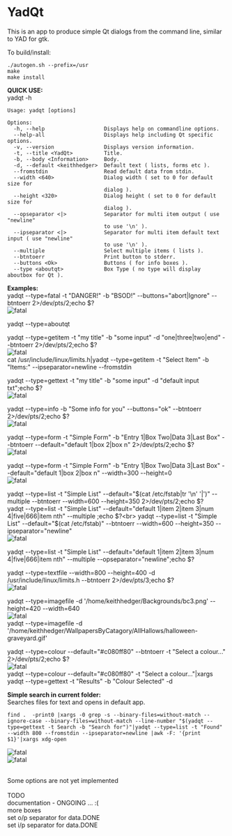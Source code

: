 # YadQt
This is an app to produce simple Qt dialogs from the command line, similar to YAD for gtk.<br>

To build/install:
````console
./autogen.sh --prefix=/usr
make
make install
````
**QUICK USE:**<br>
yadqt -h
```console
Usage: yadqt [options]

Options:
  -h, --help                   Displays help on commandline options.
  --help-all                   Displays help including Qt specific options.
  -v, --version                Displays version information.
  -t, --title <YadQt>          Title.
  -b, --body <Information>     Body.
  -d, --default <keithhedger>  Default text ( lists, forms etc ).
  --fromstdin                  Read default data from stdin.
  --width <640>                Dialog width ( set to 0 for default size for
                               dialog ).
  --height <320>               Dialog height ( set to 0 for default size for
                               dialog ).
  --opseparator <|>            Separator for multi item output ( use "newline"
                               to use '\n' ).
  --ipseparator <|>            Separator for multi item default text input ( use "newline"
                               to use '\n' ).
  --multiple                   Select multiple items ( lists ).
  --btntoerr                   Print button to stderr.
  --buttons <Ok>               Buttons ( for info boxes ).
  --type <aboutqt>             Box Type ( no type will display aboutbox for Qt ).
````
**Examples:**
<br>
yadqt --type=fatal -t "DANGER!" -b "BSOD!" --buttons="abort|Ignore" --btntoerr 2>/dev/pts/2;echo $?<br>
![fatal](screenshots/fatal.png "yadqt --type=fatal")<br>

yadqt --type=aboutqt<br>

yadqt --type=getitem -t "my title" -b "some input"  -d "one|three|two|end" --btntoerr 2>/dev/pts/2;echo $?<br>
![fatal](screenshots/getitem.png "yadqt --type=getitem")<br>
cat /usr/include/linux/limits.h|yadqt --type=getitem -t "Select Item" -b "Items:"  --ipseparator=newline --fromstdin<br>

yadqt --type=gettext -t "my title" -b "some input"  -d "default input txt";echo $?<br>
![fatal](screenshots/gettext.png "yadqt --type=gettext")<br>

yadqt --type=info -b "Some info for you" --buttons="ok" --btntoerr 2>/dev/pts/2;echo $?<br>
![fatal](screenshots/info.png "yadqt --type=info")<br>

yadqt --type=form -t "Simple Form" -b "Entry 1|Box Two|Data 3|Last Box" --btntoerr --default="default 1|box 2|box n"  2>/dev/pts/2;echo $?<br>
![fatal](screenshots/form.png "yadqt --type=form")<br>

yadqt --type=form -t "Simple Form" -b "Entry 1|Box Two|Data 3|Last Box"  --default="default 1|box 2|box n" --width=300 --height=0<br>
![fatal](screenshots/form2.png "yadqt --type=form")<br>

yadqt --type=list -t "Simple List" --default="$(cat /etc/fstab|tr '\\n' '|')" --multiple --btntoerr --width=600 --height=350 2>/dev/pts/2;echo $?<br>
yadqt --type=list -t "Simple List" --default="default 1|item 2|item 3|num 4|five|666|item nth" --multiple  ;echo $?<br>
yadqt --type=list -t "Simple List" --default="$(cat /etc/fstab)" --btntoerr --width=600 --height=350 --ipseparator="newline"<br>
![fatal](screenshots/list1.png "yadqt --type=list")<br>

yadqt --type=list -t "Simple List" --default="default 1|item 2|item 3|num 4|five|666|item nth" --multiple  --opseparator="newline";echo $?<br>

yadqt --type=textfile --width=800 --height=400 -d /usr/include/linux/limits.h  --btntoerr  2>/dev/pts/3;echo $?<br>
![fatal](screenshots/textfile.png "yadqt --type=textfile")<br>

yadqt --type=imagefile -d '/home/keithhedger/Backgrounds/bc3.png' --height=420 --width=640<br>
![fatal](screenshots/image.png "yadqt --type=imagefile")<br>
yadqt --type=imagefile -d '/home/keithhedger/WallpapersByCatagory/AllHallows/halloween-graveyard.gif'<br>

yadqt --type=colour --default="#c080ff80" --btntoerr -t "Select a colour..."  2>/dev/pts/2;echo $?<br>
![fatal](screenshots/colour.png "yadqt --type=colour")<br>
yadqt --type=colour --default="#c080ff80" -t "Select a colour..."|xargs yadqt --type=gettext -t "Results" -b "Colour Selected"  -d <br>

**Simple search in current folder:**<br>
Searches files for text and opens in default app.
```console
find .  -print0 |xargs -0 grep -s --binary-files=without-match --ignore-case --binary-files=without-match --line-number "$(yadqt --type=gettext -t Search -b "Search for")"|yadqt --type=list -t "Found" --width 800 --fromstdin --ipseparator=newline |awk -F: '{print $1}'|xargs xdg-open
````
![fatal](screenshots/search1.png "Search example")<br>
![fatal](screenshots/search2.png "Search example")<br>

<br>
Some options are not yet implemented<br>
<br>
TODO<br>
documentation - ONGOING ... :(<br>
more boxes<br>
set o/p separator for data.DONE<br>
set i/p separator for data.DONE<br>
